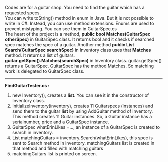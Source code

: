 Codes are for a guitar shop. You need to find the guitar which has a requested specs. <br>You can write toString() method in enum in Java. But it is not possible to write in C#. Instead, you can use method extensions. Enums are used to prevent mistyping. You can see them in GuitarSpec.cs<br>
The heart of the project is a method, **public bool Matches(GuitarSpec otherSpec)** in GuitarSpec class. It returns bool and it checks if searched spec matches the spec of a guitar. Another method **public List<Guitar> Search(GuitarSpec searchSpec)** in Inventory class uses that **Matches** method. It returns a list of guitars.<br>
**guitar.getSpec().Matches(searchSpec)** in Inventory class. guitar.getSpec() returns a GuitarSpec. GuitarSpec has the method Matches. So matching work is delegated to GuitarSpec class.

___
**FindGuitarTester.cs :**
1. new Inventory(), creates a **list**. You can see it in the constructor of Inventory class.
2. InitializeInventory(inventory), creates 11 Guitarspecs (instances) and send them to the guitar **list** by using AddGuitar method of inventory. This method creates 11 Guitar instances. So, a Guitar instance has a serialnumber, price and a GuitarSpec instance.
3. GuitarSpec whatErinLikes =..., an instance of a GuitarSpec is created to search in inventory.
4. List<Guitar> matchingGuitars = inventory.Search(whatErinLikes), this spec is sent to Search method in inventory. matchingGuitars list is created in that method and filled with matching guitars
5. matchingGuitars list is printed on screen.

